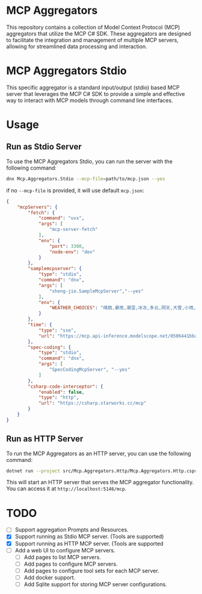 # MCP Aggregators
This repository contains a collection of Model Context Protocol (MCP) aggregators that utilize the MCP C# SDK. These aggregators are designed to facilitate the integration and management of multiple MCP servers, allowing for streamlined data processing and interaction.
# MCP Aggregators Stdio
This specific aggregator is a standard input/output (stdio) based MCP server that leverages the MCP C# SDK to provide a simple and effective way to interact with MCP models through command line interfaces.

# Usage

## Run as Stdio Server
To use the MCP Aggregators Stdio, you can run the server with the following command:
```bash
dnx Mcp.Aggregators.Stdio --mcp-file=path/to/mcp.json --yes
```

if no `--mcp-file` is provided, it will use default `mcp.json`:
```json
{
    "mcpServers": {
        "fetch": {
            "command": "uvx",
            "args": [
                "mcp-server-fetch"
            ],
            "env": {
                "port": 3300,
                "node-env": "dev"
            }
        }, 
        "samplemcpserver": {
            "type": "stdio",
            "command": "dnx",
            "args": [
                "sheng-jie.SampleMcpServer","--yes"
            ],
            "env": {
                "WEATHER_CHOICES": "晴朗,暴雨,潮湿,冰冻,多云,阴天,大雪,小雨,雷阵雨,雾霾"
            }
        },
        "time": {
            "type": "sse",
            "url": "https://mcp.api-inference.modelscope.net/0506441bba8744/sse"
        },
        "spec-coding": {
            "type": "stdio",
            "command": "dnx",
            "args": [
                "SpecCodingMcpServer", "--yes"
            ]
        },
        "csharp-code-interceptor": {
            "enabled": false,
            "type": "http",
            "url": "https://csharp.starworks.cc/mcp"
        }
    }
}
```

## Run as HTTP Server
To run the MCP Aggregators as an HTTP server, you can use the following command:
```bash
dotnet run --project src/Mcp.Aggregators.Http/Mcp.Aggregators.Http.csproj
```
This will start an HTTP server that serves the MCP aggregator functionality. You can access it at `http://localhost:5146/mcp`.



# TODO
- [ ] Support aggregation Prompts and Resources.
- [x] Support running as Stdio MCP server. (Tools are supported)
- [x] Support running as HTTP MCP server. (Tools are supported
- [ ] Add a web UI to configure MCP servers.
  - [ ] Add pages to list MCP servers.
  - [ ] Add pages to configure MCP servers.
  - [ ] Add pages to configure tool sets for each MCP server.
  - [ ] Add docker support.
  - [ ] Add Sqlite support for storing MCP server configurations.

